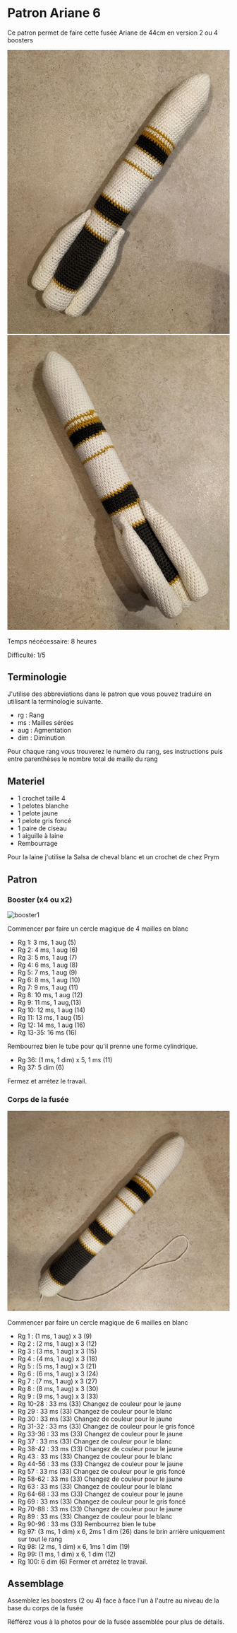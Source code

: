 # Patron Ariane 6

Ce patron permet de faire cette fusée Ariane de 44cm en version 2 ou 4 boosters

![fusée2](../../../media/patterns/ariane6/fusee2.jpg)
![fusée4](../../../media/patterns/ariane6/fusee4.jpg)

Temps nécécessaire: 8 heures

Difficulté: 1/5

## Terminologie

J'utilise des abbreviations dans le patron que vous pouvez traduire en utilisant la terminologie suivante.

* rg : Rang
* ms : Mailles sérées
* aug : Agmentation
* dim : Diminution

Pour chaque rang vous trouverez le numéro du rang, ses instructions puis entre parenthèses le nombre total de maille du rang

## Materiel

* 1 crochet taille 4
* 1 pelotes blanche
* 1 pelote jaune
* 1 pelote gris foncé
* 1 paire de ciseau
* 1 aiguille à laine
* Rembourrage

Pour la laine j'utilise la Salsa de cheval blanc et un crochet de chez Prym

## Patron

### Booster (x4 ou x2)

![booster1](../../../media/patterns/ariane6/booster.jpg)

Commencer par faire un cercle magique de 4 mailles en blanc

* Rg 1: 3 ms, 1 aug (5)
* Rg 2: 4 ms, 1 aug (6)
* Rg 3: 5 ms, 1 aug (7)
* Rg 4: 6 ms, 1 aug (8)
* Rg 5: 7 ms, 1 aug (9)
* Rg 6: 8 ms, 1 aug (10)
* Rg 7: 9 ms, 1 aug (11)
* Rg 8: 10 ms, 1 aug (12)
* Rg 9: 11 ms, 1 aug,(13)
* Rg 10: 12 ms, 1 aug (14)
* Rg 11: 13 ms, 1 aug (15)
* Rg 12: 14 ms, 1 aug (16)
* Rg 13-35: 16 ms (16)

Rembourrez bien le tube pour qu'il prenne une forme cylindrique.

* Rg 36: (1 ms, 1 dim) x 5, 1 ms (11)
* Rg 37: 5 dim (6)

Fermez et arrétez le travail.

### Corps de la fusée

![corps](../../../media/patterns/ariane6/corps.jpg)

Commencer par faire un cercle magique de 6 mailles en blanc

* Rg 1 : (1 ms, 1 aug) x 3 (9)
* Rg 2 : (2 ms, 1 aug) x 3 (12)
* Rg 3 : (3 ms, 1 aug) x 3 (15)
* Rg 4 : (4 ms, 1 aug) x 3 (18)
* Rg 5 : (5 ms, 1 aug) x 3 (21)
* Rg 6 : (6 ms, 1 aug) x 3 (24)
* Rg 7 : (7 ms, 1 aug) x 3 (27)
* Rg 8 : (8 ms, 1 aug) x 3 (30)
* Rg 9 : (9 ms, 1 aug) x 3 (33)
* Rg 10-28 : 33 ms (33)
Changez de couleur pour le jaune
* Rg 29 : 33 ms (33)
Changez de couleur pour le blanc
* Rg 30 : 33 ms (33)
Changez de couleur pour le jaune
* Rg 31-32 : 33 ms (33)
Changez de couleur pour le gris foncé
* Rg 33-36 : 33 ms (33)
Changez de couleur pour le jaune
* Rg 37 : 33 ms (33)
Changez de couleur pour le blanc
* Rg 38-42 : 33 ms (33)
Changez de couleur pour le jaune
* Rg 43 : 33 ms (33)
Changez de couleur pour le blanc
* Rg 44-56 : 33 ms (33)
Changez de couleur pour le jaune
* Rg 57 : 33 ms (33)
Changez de couleur pour le gris foncé
* Rg 58-62 : 33 ms (33)
Changez de couleur pour le jaune
* Rg 63 : 33 ms (33)
Changez de couleur pour le blanc
* Rg 64-68 : 33 ms (33)
Changez de couleur pour le jaune
* Rg 69 : 33 ms (33)
Changez de couleur pour le gris foncé
* Rg 70-88 : 33 ms (33)
Changez de couleur pour le jaune
* Rg 89 : 33 ms (33)
Changez de couleur pour le blanc
* Rg 90-96 : 33 ms (33)
Rembourrez bien le tube
* Rg 97: (3 ms, 1 dim) x 6, 2ms 1 dim (26) dans le brin arrière uniquement sur tout le rang
* Rg 98: (2 ms, 1 dim) x 6, 1ms 1 dim (19)
* Rg 99: (1 ms, 1 dim) x 6, 1 dim (12)
* Rg 100: 6 dim (6)
Fermer et arrétez le travail.

## Assemblage

Assemblez les boosters (2 ou 4) face à face l'un à l'autre au niveau de la base du corps de la fusée

Réfférez vous à la photos pour de la fusée assemblée pour plus de détails.

